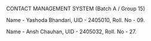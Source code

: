 CONTACT MANAGEMENT SYSTEM (Batch A / Group 15)

Name - Yashoda Bhandari,
UID - 2405010,
Roll. No - 09.

Name - Ansh Chauhan,
UID - 2405032,
Roll. No - 27.
